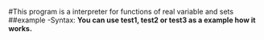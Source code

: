 #This program is a interpreter for functions of real variable and sets
##example
-Syntax:
**You can use test1, test2 or test3 as a example how it works.**


